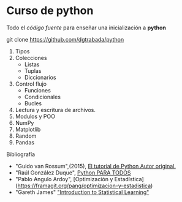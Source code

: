 # Curso de python

Todo el *código fuente* para enseñar una inicialización a  **python**

git clone https://github.com/dgtrabada/python

1. Tipos  
2. Colecciones
    - Listas
    - Tuplas
    - Diccionarios
3. Control flujo
    - Funciones
    - Condicionales
    - Bucles
4. Lectura y escritura de archivos.
5. Modulos y POO
6. NumPy
7. Matplotlib
8. Random
9. Pandas

Bibliografía
 - "Guido van Rossum",(2015), [El tutorial de Python Autor original.](https://argentinaenpython.com/quiero-aprender-python/TutorialPython3.pdf)
 - "Raúl González Duque", [Python PARA TODOS](http://mundogeek.net/tutorial-python/)
 - "Pablo Angulo Ardoy", [Optimización y Estadística] (https://framagit.org/pang/optimizacion-y-estadistica)
 - "Gareth James" ["Introduction to Statistical Learning"](http://www-bcf.usc.edu/~gareth/ISL/)
